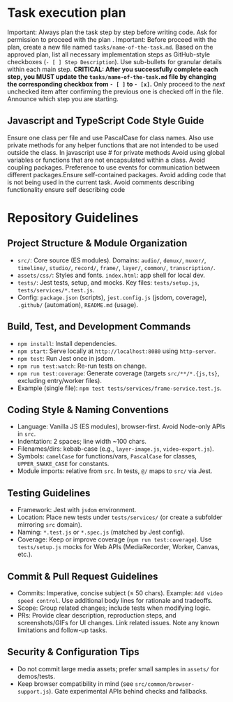 # Task execution plan
Important: Always plan the task step by step before writing code. Ask for permission to proceed with the plan .
Important: Before proceed with the plan, create a new file named `tasks/name-of-the-task.md`. Based on the approved plan, list all necessary implementation steps as GitHub-style checkboxes (`- [ ] Step Description`). Use sub-bullets for granular details within each main step.
**CRITICAL: After you successfully complete each step, you MUST update the `tasks/name-of-the-task.md` file by changing the corresponding checkbox from `- [ ]` to `- [x]`.**
Only proceed to the *next* unchecked item after confirming the previous one is checked off in the file. Announce which step you are starting.

## Javascript and TypeScript Code Style Guide
Ensure one class per file and use PascalCase for class names.
Also use private methods for any helper functions that are not intended to be used outside the class.
In javascript use # for private methods
Avoid using global variables or functions that are not encapsulated within a class.
Avoid coupling packages. Preference to use events for communication between different packages.Ensure self-contained packages.
Avoid adding code that is not being used in the current task.
Avoid comments describing functionality ensure self describing code

# Repository Guidelines

## Project Structure & Module Organization
- `src/`: Core source (ES modules). Domains: `audio/`, `demux/`, `muxer/`, `timeline/`, `studio/`, `record/`, `frame/`, `layer/`, `common/`, `transcription/`.
- `assets/css/`: Styles and fonts.  `index.html`: app shell for local dev.
- `tests/`: Jest tests, setup, and mocks. Key files: `tests/setup.js`, `tests/services/*.test.js`.
- Config: `package.json` (scripts), `jest.config.js` (jsdom, coverage), `.github/` (automation), `README.md` (usage).

## Build, Test, and Development Commands
- `npm install`: Install dependencies.
- `npm start`: Serve locally at `http://localhost:8080` using `http-server`.
- `npm test`: Run Jest once in jsdom.
- `npm run test:watch`: Re-run tests on change.
- `npm run test:coverage`: Generate coverage (targets `src/**/*.{js,ts}`, excluding entry/worker files).
- Example (single file): `npm test tests/services/frame-service.test.js`.

## Coding Style & Naming Conventions
- Language: Vanilla JS (ES modules), browser-first. Avoid Node-only APIs in `src`.
- Indentation: 2 spaces; line width ~100 chars.
- Filenames/dirs: kebab-case (e.g., `layer-image.js`, `video-export.js`).
- Symbols: `camelCase` for functions/vars, `PascalCase` for classes, `UPPER_SNAKE_CASE` for constants.
- Module imports: relative from `src`. In tests, `@/` maps to `src/` via Jest.

## Testing Guidelines
- Framework: Jest with `jsdom` environment.
- Location: Place new tests under `tests/services/` (or create a subfolder mirroring `src` domain).
- Naming: `*.test.js` or `*.spec.js` (matched by Jest config).
- Coverage: Keep or improve coverage (`npm run test:coverage`). Use `tests/setup.js` mocks for Web APIs (MediaRecorder, Worker, Canvas, etc.).

## Commit & Pull Request Guidelines
- Commits: Imperative, concise subject (≤ 50 chars). Example: `Add video speed control`. Use additional body lines for rationale and tradeoffs.
- Scope: Group related changes; include tests when modifying logic.
- PRs: Provide clear description, reproduction steps, and screenshots/GIFs for UI changes. Link related issues. Note any known limitations and follow-up tasks.

## Security & Configuration Tips
- Do not commit large media assets; prefer small samples in `assets/` for demos/tests.
- Keep browser compatibility in mind (see `src/common/browser-support.js`). Gate experimental APIs behind checks and fallbacks.

